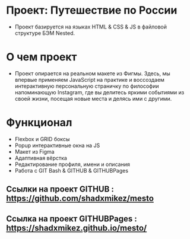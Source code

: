 # Проект: Путешествие по России
* Проект базируется на языках HTML & CSS & JS в файловой структуре БЭМ Nested.

# О чем проект
* Проект опирается на реальном макете из Фигмы. Здесь, мы впервые применяем JavaScript на практике и воссоздаем интерактивную персональную страничку по философии напоминающую Instagram, где вы делитесь яркими событиями из своей жизни, посещая новые места и делясь ими с другими.

# Функционал
* Flexbox и GRID боксы
* Popup интерактивные окна на JS
* Макет из Figma
* Адаптивная вёрстка
* Редактирование профиля, имени и описания
* Работа с GIT Bash & GITHUB & GITHUBPages

## Ссылки на проект GITHUB : https://github.com/shadxmikez/mesto
## Ссылка на проект GITHUBPages : https://shadxmikez.github.io/mesto/
